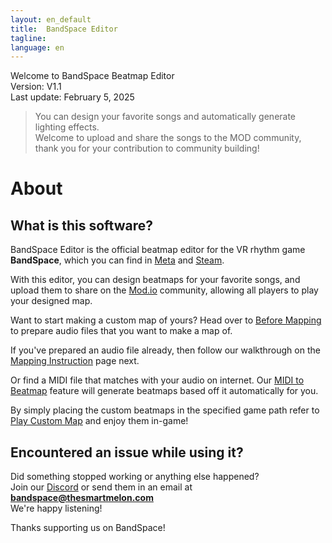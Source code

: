 ```yaml
---
layout: en_default
title:  BandSpace Editor
tagline: 
language: en
---
```


Welcome to BandSpace Beatmap Editor  
Version: V1.1  
Last update: February 5, 2025 

> You can design your favorite songs and automatically generate lighting effects.  
> Welcome to upload and share the songs to the MOD community, thank you for your contribution to community building!

# About

## **What is this software?**
BandSpace Editor is the official beatmap editor for the VR rhythm game **BandSpace**, which you can find in [Meta](https://www.meta.com/experiences/band-space/26019802470968635/) and [Steam](https://store.steampowered.com/app/2182070).  

With this editor, you can design beatmaps for your favorite songs, and upload them to share on the [Mod.io](https://mod.io/g/bandspace) community, allowing all players to play your designed map. 

Want to start making a custom map of yours? Head over to [Before Mapping](before-mapping) to prepare audio files that you want to make a map of.  

If you've prepared an audio file already, then follow our walkthrough on the [Mapping Instruction](mapping-instruction) page next.  

Or find a MIDI file that matches with your audio on internet. Our [MIDI to Beatmap](midi-to-beatmap) feature will generate beatmaps based off it automatically for you.  

By simply placing the custom beatmaps in the specified game path refer to [Play Custom Map](play-custom-map) and enjoy them in-game!

## **Encountered an issue while using it?**
Did something stopped working or anything else happened?  
Join our [Discord](https://discord.gg/bandspace) or send them in an email at **bandspace@thesmartmelon.com**  
We're happy listening!  

Thanks supporting us on BandSpace!
